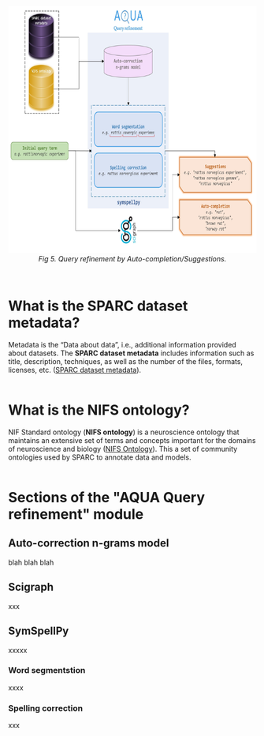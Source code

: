 
<p align="center">
   <img src="https://github.com/Niloofar-Sh/aqua/raw/main/src/assets/images/Suggestion%26AutoComplete.jpg" alt="interface" width="780" height="500"></br>
  <i>Fig 5. Query refinement by Auto-completion/Suggestions.</i>
</p>
<br/>

# What is the SPARC dataset metadata?
Metadata is the “Data about data”, i.e., additional information provided about datasets. The **SPARC dataset metadata** includes information such as title, description, techniques, as well as the number of the files, formats, licenses, etc. ([SPARC dataset metadata](https://staging.sparc.science/help/3vcLloyvrvmnK3Nopddrka#metadata)).
<br/>
<br/>

# What is the NIFS ontology?
NIF Standard ontology (**NIFS ontology**) is a neuroscience ontology that maintains an extensive set of terms and concepts important for the domains of neuroscience and biology ([NIFS Ontology](https://github.com/SciCrunch/NIF-Ontology)). This a set of community ontologies used by SPARC to annotate data and models.
<br/>
<br/>

# Sections of the "AQUA Query refinement" module

## Auto-correction n-grams model
blah blah blah

## Scigraph
xxx

## SymSpellPy
xxxxx

### Word segmentstion
xxxx

### Spelling correction
xxx

